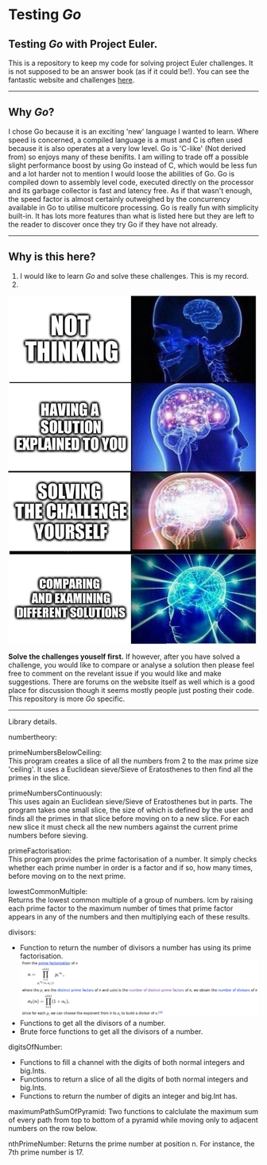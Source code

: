 # Testing *Go*

## Testing *Go* with Project Euler.  
This is a repository to keep my code for solving project Euler challenges. It is not supposed to be an answer book (as if it could be!). You can see the fantastic website and challenges [here](https://projecteuler.net/ "Project Euler").

---

## Why *Go*?
I chose Go because it is an exciting 'new' language I wanted to learn. Where speed is concerned, a compiled language is a must and C is often used because it is also operates at a very low level. Go is 'C-like' (Not derived from) so enjoys many of these benifits. I am willing to trade off a possible slight performance boost by using Go instead of C, which would be less fun and a lot harder not to mention I would loose the abilities of Go. Go is compiled down to assembly level code, executed directly on the processor and its garbage collector is fast and latency free. As if that wasn't enough, the speed factor is almost certainly outweighed by the concurrency available in Go to utilise multicore processing. Go is really fun with simplicity built-in. It has lots more features than what is listed here but they are left to the reader to discover once they try Go if they have not already.

---

## Why is this here?  
1. I would like to learn *Go* and solve these challenges. This is my record.
2.
![Because sharing (after solving for yourself) is caring.](images/reason2.jpg)

**Solve the challenges youself first.** If however, after you have solved a challenge, you would like to compare or analyse a solution then please feel free to comment on the revelant issue if you would like and make suggestions. There are forums on the website itself as well which is a good place for discussion though it seems mostly people just posting their code. This repository is more _Go_ specific. 

---

Library details.

numbertheory:

primeNumbersBelowCeiling:  
This program creates a slice of all the numbers from 2 to the max prime size 'ceiling'. It uses a Euclidean sieve/Sieve of Eratosthenes to then find all the primes in the slice.

primeNumbersContinuously:  
This uses again an Euclidean sieve/Sieve of Eratosthenes but in parts. The program takes one small slice, the size of which is defined by the user and finds all the primes in that slice before moving on to a new slice. For each new slice it must check all the new numbers against the current prime numbers before sieving.

primeFactorisation:  
This program provides the prime factorisation of a number. It simply checks whether each prime number in order is a factor and if so, how many times, before moving on to the next prime.

lowestCommonMultiple:  
Returns the lowest common multiple of a group of numbers. lcm by raising each prime factor to the maximum number of times that prime factor appears in any of the numbers and then multiplying each of these results.

divisors:  
 - Function to return the number of divisors a number has using its prime factorisation.  
![Insert explantion here (You can't see the picture)](images/numberOfDivisors.png)
 - Functions to get all the divisors of a number.
 - Brute force functions to get all the divisors of a number.

digitsOfNumber:
 - Functions to fill a channel with the digits of both normal integers and big.Ints. 
 - Functions to return a slice of all the digits of both normal integers and big.Ints.
 - Functions to return the number of digits an integer and big.Int has.

maximumPathSumOfPyramid:
Two functions to calclulate the maximum sum of every path from top to bottom of a pyramid while
moving only to adjacent numbers on the row below.

nthPrimeNumber:
Returns the prime number at position n. For instance, the 7th prime number is 17.
